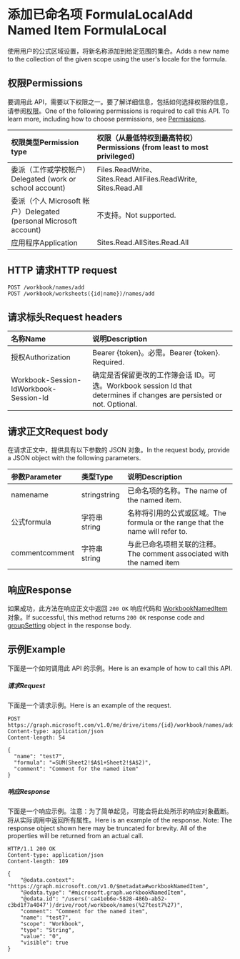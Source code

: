 # <a name="add-named-item-formulalocal"></a><span data-ttu-id="28955-101">添加已命名项 FormulaLocal</span><span class="sxs-lookup"><span data-stu-id="28955-101">Add Named Item FormulaLocal</span></span>
<span data-ttu-id="28955-102">使用用户的公式区域设置，将新名称添加到给定范围的集合。</span><span class="sxs-lookup"><span data-stu-id="28955-102">Adds a new name to the collection of the given scope using the user's locale for the formula.</span></span>

## <a name="permissions"></a><span data-ttu-id="28955-103">权限</span><span class="sxs-lookup"><span data-stu-id="28955-103">Permissions</span></span>
<span data-ttu-id="28955-p101">要调用此 API，需要以下权限之一。要了解详细信息，包括如何选择权限的信息，请参阅[权限](../../../concepts/permissions_reference.md)。</span><span class="sxs-lookup"><span data-stu-id="28955-p101">One of the following permissions is required to call this API. To learn more, including how to choose permissions, see [Permissions](../../../concepts/permissions_reference.md).</span></span>

|<span data-ttu-id="28955-106">权限类型</span><span class="sxs-lookup"><span data-stu-id="28955-106">Permission type</span></span>      | <span data-ttu-id="28955-107">权限（从最低特权到最高特权）</span><span class="sxs-lookup"><span data-stu-id="28955-107">Permissions (from least to most privileged)</span></span>              |
|:--------------------|:---------------------------------------------------------|
|<span data-ttu-id="28955-108">委派（工作或学校帐户）</span><span class="sxs-lookup"><span data-stu-id="28955-108">Delegated (work or school account)</span></span> | <span data-ttu-id="28955-109">Files.ReadWrite、Sites.Read.All</span><span class="sxs-lookup"><span data-stu-id="28955-109">Files.ReadWrite, Sites.Read.All</span></span>    |
|<span data-ttu-id="28955-110">委派（个人 Microsoft 帐户）</span><span class="sxs-lookup"><span data-stu-id="28955-110">Delegated (personal Microsoft account)</span></span> | <span data-ttu-id="28955-111">不支持。</span><span class="sxs-lookup"><span data-stu-id="28955-111">Not supported.</span></span>    |
|<span data-ttu-id="28955-112">应用程序</span><span class="sxs-lookup"><span data-stu-id="28955-112">Application</span></span> | <span data-ttu-id="28955-113">Sites.Read.All</span><span class="sxs-lookup"><span data-stu-id="28955-113">Sites.Read.All</span></span> |

## <a name="http-request"></a><span data-ttu-id="28955-114">HTTP 请求</span><span class="sxs-lookup"><span data-stu-id="28955-114">HTTP request</span></span>
<!-- { "blockType": "ignored" } -->
```http
POST /workbook/names/add
POST /workbook/worksheets({id|name})/names/add

```
## <a name="request-headers"></a><span data-ttu-id="28955-115">请求标头</span><span class="sxs-lookup"><span data-stu-id="28955-115">Request headers</span></span>
| <span data-ttu-id="28955-116">名称</span><span class="sxs-lookup"><span data-stu-id="28955-116">Name</span></span>       | <span data-ttu-id="28955-117">说明</span><span class="sxs-lookup"><span data-stu-id="28955-117">Description</span></span>|
|:---------------|:----------|
| <span data-ttu-id="28955-118">授权</span><span class="sxs-lookup"><span data-stu-id="28955-118">Authorization</span></span>  | <span data-ttu-id="28955-p102">Bearer {token}。必需。</span><span class="sxs-lookup"><span data-stu-id="28955-p102">Bearer {token}. Required.</span></span> |
| <span data-ttu-id="28955-121">Workbook-Session-Id</span><span class="sxs-lookup"><span data-stu-id="28955-121">Workbook-Session-Id</span></span>  | <span data-ttu-id="28955-p103">确定是否保留更改的工作簿会话 ID。可选。</span><span class="sxs-lookup"><span data-stu-id="28955-p103">Workbook session Id that determines if changes are persisted or not. Optional.</span></span>|

## <a name="request-body"></a><span data-ttu-id="28955-124">请求正文</span><span class="sxs-lookup"><span data-stu-id="28955-124">Request body</span></span>
<span data-ttu-id="28955-125">在请求正文中，提供具有以下参数的 JSON 对象。</span><span class="sxs-lookup"><span data-stu-id="28955-125">In the request body, provide a JSON object with the following parameters.</span></span>

| <span data-ttu-id="28955-126">参数</span><span class="sxs-lookup"><span data-stu-id="28955-126">Parameter</span></span>    | <span data-ttu-id="28955-127">类型</span><span class="sxs-lookup"><span data-stu-id="28955-127">Type</span></span>   |<span data-ttu-id="28955-128">说明</span><span class="sxs-lookup"><span data-stu-id="28955-128">Description</span></span>|
|:---------------|:--------|:----------|
|<span data-ttu-id="28955-129">name</span><span class="sxs-lookup"><span data-stu-id="28955-129">name</span></span>|<span data-ttu-id="28955-130">string</span><span class="sxs-lookup"><span data-stu-id="28955-130">string</span></span>|<span data-ttu-id="28955-131">已命名项的名称。</span><span class="sxs-lookup"><span data-stu-id="28955-131">The name of the named item.</span></span>|
|<span data-ttu-id="28955-132">公式</span><span class="sxs-lookup"><span data-stu-id="28955-132">formula</span></span>|<span data-ttu-id="28955-133">字符串</span><span class="sxs-lookup"><span data-stu-id="28955-133">string</span></span>|<span data-ttu-id="28955-134">名称将引用的公式或区域。</span><span class="sxs-lookup"><span data-stu-id="28955-134">The formula or the range that the name will refer to.</span></span>|
|<span data-ttu-id="28955-135">comment</span><span class="sxs-lookup"><span data-stu-id="28955-135">comment</span></span>|<span data-ttu-id="28955-136">字符串</span><span class="sxs-lookup"><span data-stu-id="28955-136">string</span></span>|<span data-ttu-id="28955-137">与此已命名项相关联的注释。</span><span class="sxs-lookup"><span data-stu-id="28955-137">The comment associated with the named item</span></span>|

## <a name="response"></a><span data-ttu-id="28955-138">响应</span><span class="sxs-lookup"><span data-stu-id="28955-138">Response</span></span>

<span data-ttu-id="28955-139">如果成功，此方法在响应正文中返回 `200 OK` 响应代码和 [WorkbookNamedItem](../resources/NamedItem.md)  对象。</span><span class="sxs-lookup"><span data-stu-id="28955-139">If successful, this method returns `200 OK` response code and [groupSetting](../resources/NamedItem.md) object in the response body.</span></span>

## <a name="example"></a><span data-ttu-id="28955-140">示例</span><span class="sxs-lookup"><span data-stu-id="28955-140">Example</span></span>
<span data-ttu-id="28955-141">下面是一个如何调用此 API 的示例。</span><span class="sxs-lookup"><span data-stu-id="28955-141">Here is an example of how to call this API.</span></span>

##### <a name="request"></a><span data-ttu-id="28955-142">请求</span><span class="sxs-lookup"><span data-stu-id="28955-142">Request</span></span>
<span data-ttu-id="28955-143">下面是一个请求示例。</span><span class="sxs-lookup"><span data-stu-id="28955-143">Here is an example of the request.</span></span>

<!-- {
  "blockType": "request",
  "name": "NamedItemcollection_add"
}-->
```http
POST https://graph.microsoft.com/v1.0/me/drive/items/{id}/workbook/names/addFormulaLocal
Content-type: application/json
Content-length: 54

{
  "name": "test7",
  "formula": "=SUM(Sheet2!$A$1+Sheet2!$A$2)",
  "comment": "Comment for the named item"
}
```

##### <a name="response"></a><span data-ttu-id="28955-144">响应</span><span class="sxs-lookup"><span data-stu-id="28955-144">Response</span></span>
<span data-ttu-id="28955-p104">下面是一个响应示例。注意：为了简单起见，可能会将此处所示的响应对象截断。将从实际调用中返回所有属性。</span><span class="sxs-lookup"><span data-stu-id="28955-p104">Here is an example of the response. Note: The response object shown here may be truncated for brevity. All of the properties will be returned from an actual call.</span></span>
<!-- {
  "blockType": "response",
  "truncated": true,
  "@odata.type": "microsoft.graph.workbookNamedItem"
} -->
```http
HTTP/1.1 200 OK
Content-type: application/json
Content-length: 109

{
    "@odata.context": "https://graph.microsoft.com/v1.0/$metadata#workbookNamedItem",
    "@odata.type": "#microsoft.graph.workbookNamedItem",
    "@odata.id": "/users('ca41eb6e-5828-486b-ab52-c3bd1f7a4047')/drive/root/workbook/names(%27test7%27)",
    "comment": "Comment for the named item",
    "name": "test7",
    "scope": "Workbook",
    "type": "String",
    "value": "0",
    "visible": true
}
```


<!-- uuid: 8fcb5dbc-d5aa-4681-8e31-b001d5168d79
2015-10-25 14:57:30 UTC -->
<!-- {
  "type": "#page.annotation",
  "description": "NamedItemCollection: add",
  "keywords": "",
  "section": "documentation",
  "tocPath": ""
}-->
